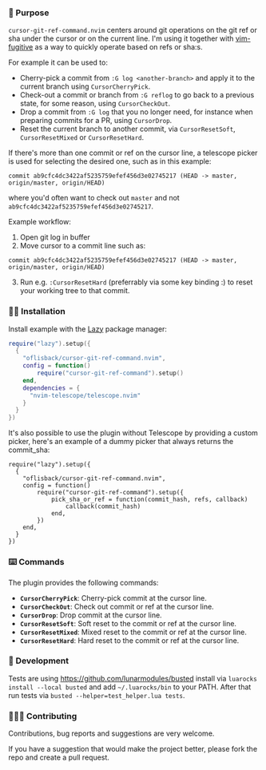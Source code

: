 ### :lotus_position: Purpose

`cursor-git-ref-command.nvim` centers around git operations on the git ref or sha under the cursor or on the current line. I'm using it together with [vim-fugitive](https://github.com/tpope/vim-fugitive) as a way to quickly operate based on refs or sha:s.

For example it can be used to:

- Cherry-pick a commit from `:G log <another-branch>` and apply it to the current branch using `CursorCherryPick`.
- Check-out a commit or branch from `:G reflog` to go back to a previous state, for some reason, using `CursorCheckOut`.
- Drop a commit from `:G log` that you no longer need, for instance when preparing commits for a PR, using `CursorDrop`.
- Reset the current branch to another commit, via `CursorResetSoft`, `CursorResetMixed` or `CursorResetHard`.

If there's more than one commit or ref on the cursor line, a telescope picker is used for selecting the desired one, such as in this example:

```
commit ab9cfc4dc3422af5235759efef456d3e02745217 (HEAD -> master, origin/master, origin/HEAD)
```

where you'd often want to check out `master` and not `ab9cfc4dc3422af5235759efef456d3e02745217`.

Example workflow:

1. Open git log in buffer
2. Move cursor to a commit line such as:

```
commit ab9cfc4dc3422af5235759efef456d3e02745217 (HEAD -> master, origin/master, origin/HEAD)
```

3. Run e.g. `:CursorResetHard` (preferrably via some key binding :) to reset your working tree to that commit.

### :mechanic: Installation

Install example with the [Lazy](https://github.com/folke/lazy.nvim) package manager:

```lua
require("lazy").setup({
  {
    "oflisback/cursor-git-ref-command.nvim",
	config = function()
		require("cursor-git-ref-command").setup()
	end,
    dependencies = {
      "nvim-telescope/telescope.nvim"
    }
  }
})
```

It's also possible to use the plugin without Telescope by providing a custom picker, here's an example of a dummy picker that always returns the commit_sha:

```
require("lazy").setup({
  {
    "oflisback/cursor-git-ref-command.nvim",
	config = function()
		require("cursor-git-ref-command").setup({
			pick_sha_or_ref = function(commit_hash, refs, callback)
				callback(commit_hash)
			end,
		})
	end,
  }
})
```

### :keyboard: Commands

The plugin provides the following commands:

- **`CursorCherryPick`**: Cherry-pick commit at the cursor line.
- **`CursorCheckOut`**: Check out commit or ref at the cursor line.
- **`CursorDrop`**: Drop commit at the cursor line.
- **`CursorResetSoft`**: Soft reset to the commit or ref at the cursor line.
- **`CursorResetMixed`**: Mixed reset to the commit or ref at the cursor line.
- **`CursorResetHard`**: Hard reset to the commit or ref at the cursor line.

### :test_tube: Development

Tests are using https://github.com/lunarmodules/busted install via `luarocks install --local busted` and add `~/.luarocks/bin` to your PATH. After that run tests via `busted --helper=test_helper.lua tests`.

### :people_holding_hands: Contributing

Contributions, bug reports and suggestions are very welcome.

If you have a suggestion that would make the project better, please fork the repo and create a pull request.
